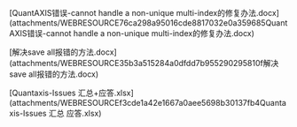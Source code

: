 [QuantAXIS错误-cannot handle a non-unique multi-index的修复办法.docx](attachments/WEBRESOURCE76ca298a95016cde8817032e0a359685QuantAXIS错误-cannot handle a non-unique multi-index的修复办法.docx)

[解决save all报错的方法.docx](attachments/WEBRESOURCE35b3a515284a0dfdd7b955290295810f解决save all报错的方法.docx)

[Quantaxis-Issues 汇总+应答.xlsx](attachments/WEBRESOURCEf3cde1a42e1667a0aee5698b30137fb4Quantaxis-Issues 汇总 应答.xlsx)
